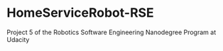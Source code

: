 # HomeServiceRobot-RSE
Project 5 of the Robotics Software Engineering Nanodegree Program at Udacity
 
